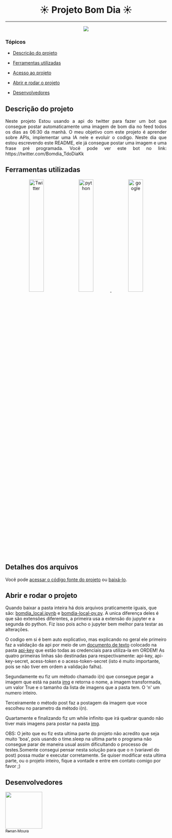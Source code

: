 <h1 align="center"> ☀️ Projeto Bom Dia ☀️ </h1>

<hr>

<p align="center">
   <img src="http://img.shields.io/static/v1?label=STATUS&message=EM%20DESENVOLVIMENTO&color=RED&style=for-the-badge"/>
</p>

### Tópicos 

- [Descrição do projeto](#descrição-do-projeto)

- [Ferramentas utilizadas](#ferramentas-utilizadas)

- [Acesso ao projeto](#acesso-ao-projeto)

- [Abrir e rodar o projeto](#abrir-e-rodar-o-projeto)

- [Desenvolvedores](#desenvolvedores)

## Descrição do projeto 

<p align="justify">
  Neste projeto Estou usando a api do twitter para fazer um bot que consegue postar automaticamente uma imagem de bom dia no feed todos os dias as 06:30 da manhã. O meu objetivo com este projeto é aprender sobre APIs, implementar uma IA nele e evoluir o codigo. Neste dia que estou escrevendo este README, ele já consegue postar uma imagem e uma frase pré programada. Você pode ver este bot no link: https://twitter.com/Bomdia_TdoDiaKk
</p>



###

## Ferramentas utilizadas


<p align="center" width="100%">
    <a href="https://developer.twitter.com/en" target="_blank"> <img src="https://cdn-icons-png.flaticon.com/512/733/733579.png" alt="Twitter" width="30%"/></a>  
    <a href="https://www.python.org" target="_blank"> <img src="https://aws1.discourse-cdn.com/business6/uploads/python1/original/1X/fe459ce92996895410438d8efee327d394e419a0.png" alt="python" width="30%"/> </a> 
    <a href="https://cloud.google.com" target="_blank" > <img src="https://lirp.cdn-website.com/aa0ef369/dms3rep/multi/opt/google-cloud-icon-400w.png" alt="google" width="30%" /></a>
    
    
    
   
  
</p>
   
   
###

## Detalhes dos arquivos

Você pode [acessar o código fonte do projeto](https://github.com/RenanMour4/Projeto-Bom-Dia) ou [baixá-lo](https://github.com/RenanMour4/Projeto-Bom-Dia/archive/refs/heads/main.zip).

## Abrir e rodar o projeto

<p>Quando baixar a pasta inteira há dois arquivos praticamente iguais, que são: <a href='https://github.com/RenanMour4/Projeto-Bom-Dia/blob/main/bomdia_local.ipynb' target='_blank'>bomdia_local.ipynb</a> e <a href='https://github.com/RenanMour4/Projeto-Bom-Dia/blob/main/bomdia-local-py.py' target='_blank'>bomdia-local-py.py</a>. A unica diferença deles é que são extensões diferentes, a primeira usa a extensão do jupyter e a segunda do python. Fiz isso pois acho o jupyter bem melhor para testar as alterações.</p>

<p>O codigo em si é bem auto explicativo, mas explicando no geral ele primeiro faz a validação da api por meio de um <a href='https://github.com/RenanMour4/Projeto-Bom-Dia/blob/main/api-key/bom-dia.txt' target='_blank'>documento de texto</a> colocado na pasta <a href='https://github.com/RenanMour4/Projeto-Bom-Dia/tree/main/api-key' target='_blank'>api-key</a> que estão todas as credenciais para utiliza-la em ORDEM! As quatro primeiras linhas são destinadas para respectivamente: api-key, api-key-secret, acess-token e o acess-token-secret (isto é muito importante, pois se não tiver em ordem a validação falha). </p>

<p>Segundamente eu fiz um método chamado i(n) que consegue pegar a imagem que está na pasta <a href='https://github.com/RenanMour4/Projeto-Bom-Dia/tree/main/img' target='_blank'>img</a> e retorna o nome, a imagem transformada, um valor True e o tamanho da lista de imagens que a pasta tem. O 'n' um numero inteiro.</p>

<p>Terceiramente o método post faz a postagem da imagem que voce escolheu no parametro da método i(n).</p>

<p>Quartamente e finalizando fiz um while infinito que irá quebrar quando não tiver mais imagens para postar na pasta <a href='https://github.com/RenanMour4/Projeto-Bom-Dia/tree/main/img' target='_blank'>img</a>.</p>

<p>OBS: O jeito que eu fiz esta ultima parte do projeto não acredito que seja muito 'boa', pois usando o time.sleep na ultima parte o programa não consegue parar de maneira usual assim dificultando o processo de testes.Somente consegui pensar nesta solução para que o n (variavel do post) possa mudar e executar corretamente. Se quiser modificar esta ultima parte, ou o projeto inteiro, fique a vontade e entre em contato comigo por favor ;)</p>



## Desenvolvedores

[<img src="https://avatars.githubusercontent.com/u/64485870?v=4" width=115><br><sub>Renan Moura</sub>](https://github.com/RenanMour4)


